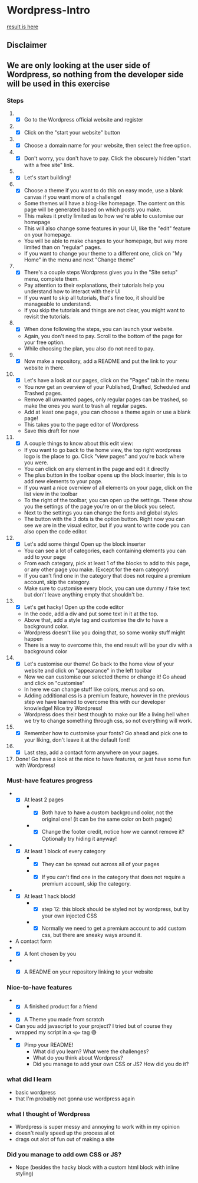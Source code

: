 # Wordpress-Intro

[result is here](https://mayaneo.wordpress.com/)

## Disclaimer
We are only looking at the user side of Wordpress, so nothing from the developer side will be used in this exercise
---

### Steps
1. -[x] Go to the Wordpress official website and register
2. -[x] Click on the "start your website" button
3. -[x] Choose a domain name for your website, then select the free option.
4. -[x] Don't worry, you don't have to pay. Click the obscurely hidden "start with a free site" link.
5. -[x] Let's start building!
6. -[x] Choose a theme if you want to do this on easy mode, use a blank canvas if you want more of a challenge!
    - Some themes will have a blog-like homepage. The content on this page will be generated based on which posts you make.
    - This makes it pretty limited as to how we're able to customise our homepage
    - This will also change some features in your UI, like the "edit" feature on your homepage.
    - You will be able to make changes to your homepage, but way more limited than on "regular" pages.
    - If you want to change your theme to a different one, click on "My Home" in the menu and next "Change theme"
7. -[x] There's a couple steps Wordpress gives you in the "Site setup" menu, complete them.
    - Pay attention to their explanations, their tutorials help you understand how to interact with their UI
    - If you want to skip all tutorials, that's fine too, it should be manageable to understand.
    - If you skip the tutorials and things are not clear, you might want to revisit the tutorials.
8. -[x] When done following the steps, you can launch your website.
    - Again, you don't need to pay. Scroll to the bottom of the page for your free option.
    - While choosing the plan, you also do not need to pay.
9. -[x] Now make a repository, add a README and put the link to your website in there.
10. -[x] Let's have a look at our pages, click on the "Pages" tab in the menu
    - You now get an overview of your Published, Drafted, Scheduled and Trashed pages.
    - Remove all unwanted pages, only regular pages can be trashed, so make the ones you want to trash all regular pages.
    - Add at least one page, you can choose a theme again or use a blank page!
    - This takes you to the page editor of Wordpress
    - Save this draft for now
11. -[x] A couple things to know about this edit view:
    - If you want to go back to the home view, the top right wordpress logo is the place to go. Click "view pages" and you're back where you were.
    - You can click on any element in the page and edit it directly
    - The plus button in the toolbar opens up the block inserter, this is to add new elements to your page.
    - If you want a nice overview of all elements on your page, click on the list view in the toolbar
    - To the right of the toolbar, you can open up the settings. These show you the settings of the page you're on or the block you select.
    - Next to the settings you can change the fonts and global styles
    - The button with the 3 dots is the option button. Right now you can see we are in the visual editor, but if you want to write code you can also open the code editor.
12. -[x] Let's add some things! Open up the block inserter
    - You can see a lot of categories, each containing elements you can add to your page
    - From each category, pick at least 1 of the blocks to add to this page, or any other page you make. (Except for the earn category)
    - If you can't find one in the category that does not require a premium account, skip the category.
    - Make sure to customise every block, you can use dummy / fake text but don't leave anything empty that shouldn't be.
13. -[x] Let's get hacky! Open up the code editor
    - In the code, add a div and put some text in it at the top.
    - Above that, add a style tag and customise the div to have a background color.
    - Wordpress doesn't like you doing that, so some wonky stuff might happen
    - There is a way to overcome this, the end result will be your div with a background color
14. -[x] Let's customise our theme! Go back to the home view of your website and click on "appearance" in the left toolbar
    - Now we can customise our selected theme or change it! Go ahead and click on "customise"
    - In here we can change stuff like colors, menus and so on.
    - Adding additional css is a premium feature, however in the previous step we have learned to overcome this with our developer knowledge! Nice try Wordpress!
    - Wordpress does their best though to make our life a living hell when we try to change something through css, so not everything will work.
15. -[x]  Remember how to customise your fonts? Go ahead and pick one to your liking, don't leave it at the default font!
16. -[x] Last step, add a contact form anywhere on your pages.
17. Done! Go have a look at the nice to have features, or just have some fun with Wordpress!

### Must-have features progress

- -[x] At least 2 pages
    - -[x] Both have to have a custom background color, not the original one! (it can be the same color on both pages)
    - -[x] Change the footer credit, notice how we cannot remove it? Optionally try hiding it anyway!
- -[x] At least 1 block of every category
    - -[x] They can be spread out across all of your pages
    - -[x] If you can't find one in the category that does not require a premium account, skip the category.
- -[x] At least 1 hack block!
    - -[x]  step 12: this block should be styled not by wordpress, but by your own injected CSS
    - -[x] Normally we need to get a premium account to add custom css, but there are sneaky ways around it.
- A contact form
- -[x] A font chosen by you
- -[x] A README on your repository linking to your website


### Nice-to-have features

- -[x]  A finished product for a friend
- -[x]  A Theme you made from scratch
- Can you add javascript to your project? I tried but of course they wrapped my script in a `<p>` tag 😅
- -[x] Pimp your README!
    - What did you learn? What were the challenges?
    - What do you think about Wordpress?
    - Did you manage to add your own CSS or JS? How did you do it?



### what did I learn
- basic wordpress
- that I'm probably not gonna use wordpress again

### what I thought of Wordpress
- Wordpress is super messy and annoying to work with in my opinion
- doesn't really speed up the process al ot
- drags out alot of fun out of making a site


### Did you manage to add own CSS or JS?
- Nope (besides the hacky block with a custom html block with inline styling)
